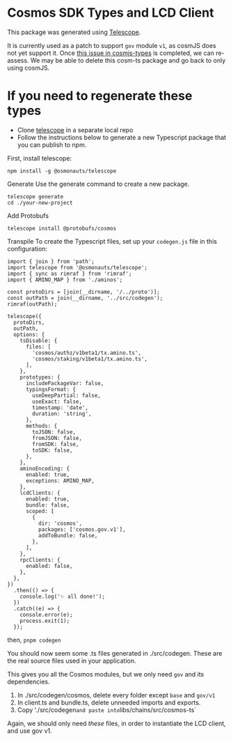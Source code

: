 # Cosmos SDK Types and LCD Client

This package was generated using [Telescope](https://docs.osmosis.zone/telescope/).

It is currently used as a patch to support `gov` module `v1`, as cosmJS does not yet support it. Once
[this issue in cosmjs-types](https://github.com/confio/cosmjs-types/issues/32) is completed, we can re-assess.
We may be able to delete this cosm-ts package and go back to only using cosmJS.

# If you need to regenerate these types

- Clone [telescope](https://github.com/osmosis-labs/telescope) in a separate local repo
- Follow the instructions below to generate a new Typescript package that you can publish to npm.

First, install telescope:

`npm install -g @osmonauts/telescope`

Generate
Use the generate command to create a new package.

```
telescope generate
cd ./your-new-project
```

Add Protobufs

`telescope install @protobufs/cosmos`

Transpile
To create the Typescript files, set up your `codegen.js` file in this configuration:

```
import { join } from 'path';
import telescope from '@osmonauts/telescope';
import { sync as rimraf } from 'rimraf';
import { AMINO_MAP } from './aminos';

const protoDirs = [join(__dirname, '/../proto')];
const outPath = join(__dirname, '../src/codegen');
rimraf(outPath);

telescope({
  protoDirs,
  outPath,
  options: {
    tsDisable: {
      files: [
        'cosmos/authz/v1beta1/tx.amino.ts',
        'cosmos/staking/v1beta1/tx.amino.ts',
      ],
    },
    prototypes: {
      includePackageVar: false,
      typingsFormat: {
        useDeepPartial: false,
        useExact: false,
        timestamp: 'date',
        duration: 'string',
      },
      methods: {
        toJSON: false,
        fromJSON: false,
        fromSDK: false,
        toSDK: false,
      },
    },
    aminoEncoding: {
      enabled: true,
      exceptions: AMINO_MAP,
    },
    lcdClients: {
      enabled: true,
      bundle: false,
      scoped: [
        {
          dir: 'cosmos',
          packages: ['cosmos.gov.v1'],
          addToBundle: false,
        },
      ],
    },
    rpcClients: {
      enabled: false,
    },
  },
})
  .then(() => {
    console.log('✨ all done!');
  })
  .catch((e) => {
    console.error(e);
    process.exit(1);
  });
```

then,
`pnpm codegen`

You should now seem some .ts files generated in ./src/codegen. These are the real source files used in your application.

This gives you all the Cosmos modules, but we only need `gov` and its dependencies.

1. In ./src/codegen/cosmos, delete every folder except `base` and `gov/v1`
2. In client.ts and bundle.ts, delete unneeded imports and exports.
3. Copy './src/codegen` and paste into `libs/chains/src/cosmos-ts`

Again, we should only need _these_ files, in order to instantiate the LCD client, and use gov v1.
